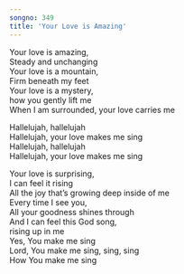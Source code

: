 ```yaml
---
songno: 349
title: 'Your Love is Amazing'
---
```

Your love is amazing,  
Steady and unchanging  
Your love is a mountain,  
Firm beneath my feet  
Your love is a mystery,  
how you gently lift me  
When I am surrounded, your love carries me  

Hallelujah, hallelujah  
Hallelujah, your love makes me sing  
Hallelujah, hallelujah  
Hallelujah, your love makes me sing  

Your love is surprising,  
I can feel it rising  
All the joy that’s growing deep inside of me  
Every time I see you,  
All your goodness shines through  
And I can feel this God song,  
rising up in me  
Yes, You make me sing  
Lord, You make me sing, sing, sing  
How You make me sing  
